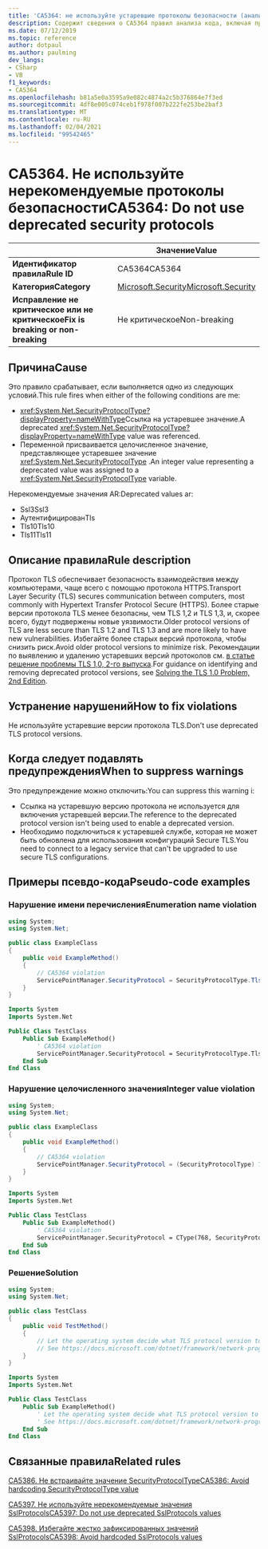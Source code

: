 ```yaml
---
title: 'CA5364: не используйте устаревшие протоколы безопасности (анализ кода)'
description: Содержит сведения о CA5364 правил анализа кода, включая причины, способы устранения нарушений и время их подавления.
ms.date: 07/12/2019
ms.topic: reference
author: dotpaul
ms.author: paulming
dev_langs:
- CSharp
- VB
f1_keywords:
- CA5364
ms.openlocfilehash: b81a5e0a3595a9e082c4874a2c5b376864e7f3ed
ms.sourcegitcommit: 4df8e005c074ceb1f978f007b222fe253be2baf3
ms.translationtype: MT
ms.contentlocale: ru-RU
ms.lasthandoff: 02/04/2021
ms.locfileid: "99542465"
---
```

# <a name="ca5364-do-not-use-deprecated-security-protocols"></a><span data-ttu-id="27ce2-103">CA5364. Не используйте нерекомендуемые протоколы безопасности</span><span class="sxs-lookup"><span data-stu-id="27ce2-103">CA5364: Do not use deprecated security protocols</span></span>

| | <span data-ttu-id="27ce2-104">Значение</span><span class="sxs-lookup"><span data-stu-id="27ce2-104">Value</span></span> |
|-|-|
| <span data-ttu-id="27ce2-105">**Идентификатор правила**</span><span class="sxs-lookup"><span data-stu-id="27ce2-105">**Rule ID**</span></span> |<span data-ttu-id="27ce2-106">CA5364</span><span class="sxs-lookup"><span data-stu-id="27ce2-106">CA5364</span></span>|
| <span data-ttu-id="27ce2-107">**Категория**</span><span class="sxs-lookup"><span data-stu-id="27ce2-107">**Category**</span></span> |[<span data-ttu-id="27ce2-108">Microsoft.Security</span><span class="sxs-lookup"><span data-stu-id="27ce2-108">Microsoft.Security</span></span>](security-warnings.md)|
| <span data-ttu-id="27ce2-109">**Исправление не критическое или не критическое**</span><span class="sxs-lookup"><span data-stu-id="27ce2-109">**Fix is breaking or non-breaking**</span></span> |<span data-ttu-id="27ce2-110">Не критическое</span><span class="sxs-lookup"><span data-stu-id="27ce2-110">Non-breaking</span></span>|

## <a name="cause"></a><span data-ttu-id="27ce2-111">Причина</span><span class="sxs-lookup"><span data-stu-id="27ce2-111">Cause</span></span>

<span data-ttu-id="27ce2-112">Это правило срабатывает, если выполняется одно из следующих условий.</span><span class="sxs-lookup"><span data-stu-id="27ce2-112">This rule fires when either of the following conditions are me:</span></span>

- <span data-ttu-id="27ce2-113"><xref:System.Net.SecurityProtocolType?displayProperty=nameWithType>Ссылка на устаревшее значение.</span><span class="sxs-lookup"><span data-stu-id="27ce2-113">A deprecated <xref:System.Net.SecurityProtocolType?displayProperty=nameWithType> value was referenced.</span></span>
- <span data-ttu-id="27ce2-114">Переменной присваивается целочисленное значение, представляющее устаревшее значение <xref:System.Net.SecurityProtocolType> .</span><span class="sxs-lookup"><span data-stu-id="27ce2-114">An integer value representing a deprecated value was assigned to a <xref:System.Net.SecurityProtocolType> variable.</span></span>

<span data-ttu-id="27ce2-115">Нерекомендуемые значения AR:</span><span class="sxs-lookup"><span data-stu-id="27ce2-115">Deprecated values ar:</span></span>

- <span data-ttu-id="27ce2-116">Ssl3</span><span class="sxs-lookup"><span data-stu-id="27ce2-116">Ssl3</span></span>
- <span data-ttu-id="27ce2-117">Аутентифицирован</span><span class="sxs-lookup"><span data-stu-id="27ce2-117">Tls</span></span>
- <span data-ttu-id="27ce2-118">Tls10</span><span class="sxs-lookup"><span data-stu-id="27ce2-118">Tls10</span></span>
- <span data-ttu-id="27ce2-119">Tls11</span><span class="sxs-lookup"><span data-stu-id="27ce2-119">Tls11</span></span>

## <a name="rule-description"></a><span data-ttu-id="27ce2-120">Описание правила</span><span class="sxs-lookup"><span data-stu-id="27ce2-120">Rule description</span></span>

<span data-ttu-id="27ce2-121">Протокол TLS обеспечивает безопасность взаимодействия между компьютерами, чаще всего с помощью протокола HTTPS.</span><span class="sxs-lookup"><span data-stu-id="27ce2-121">Transport Layer Security (TLS) secures communication between computers, most commonly with Hypertext Transfer Protocol Secure (HTTPS).</span></span> <span data-ttu-id="27ce2-122">Более старые версии протокола TLS менее безопасны, чем TLS 1,2 и TLS 1,3, и, скорее всего, будут подвержены новые уязвимости.</span><span class="sxs-lookup"><span data-stu-id="27ce2-122">Older protocol versions of TLS are less secure than TLS 1.2 and TLS 1.3 and are more likely to have new vulnerabilities.</span></span> <span data-ttu-id="27ce2-123">Избегайте более старых версий протокола, чтобы снизить риск.</span><span class="sxs-lookup"><span data-stu-id="27ce2-123">Avoid older protocol versions to minimize risk.</span></span> <span data-ttu-id="27ce2-124">Рекомендации по выявлению и удалению устаревших версий протоколов см. [в статье решение проблемы TLS 1,0, 2-го выпуска](/security/solving-tls1-problem).</span><span class="sxs-lookup"><span data-stu-id="27ce2-124">For guidance on identifying and removing deprecated protocol versions, see [Solving the TLS 1.0 Problem, 2nd Edition](/security/solving-tls1-problem).</span></span>

## <a name="how-to-fix-violations"></a><span data-ttu-id="27ce2-125">Устранение нарушений</span><span class="sxs-lookup"><span data-stu-id="27ce2-125">How to fix violations</span></span>

<span data-ttu-id="27ce2-126">Не используйте устаревшие версии протокола TLS.</span><span class="sxs-lookup"><span data-stu-id="27ce2-126">Don't use deprecated TLS protocol versions.</span></span>

## <a name="when-to-suppress-warnings"></a><span data-ttu-id="27ce2-127">Когда следует подавлять предупреждения</span><span class="sxs-lookup"><span data-stu-id="27ce2-127">When to suppress warnings</span></span>

<span data-ttu-id="27ce2-128">Это предупреждение можно отключить:</span><span class="sxs-lookup"><span data-stu-id="27ce2-128">You can suppress this warning i:</span></span>

- <span data-ttu-id="27ce2-129">Ссылка на устаревшую версию протокола не используется для включения устаревшей версии.</span><span class="sxs-lookup"><span data-stu-id="27ce2-129">The reference to the deprecated protocol version isn't being used to enable a deprecated version.</span></span>
- <span data-ttu-id="27ce2-130">Необходимо подключиться к устаревшей службе, которая не может быть обновлена для использования конфигураций Secure TLS.</span><span class="sxs-lookup"><span data-stu-id="27ce2-130">You need to connect to a legacy service that can't be upgraded to use secure TLS configurations.</span></span>

## <a name="pseudo-code-examples"></a><span data-ttu-id="27ce2-131">Примеры псевдо-кода</span><span class="sxs-lookup"><span data-stu-id="27ce2-131">Pseudo-code examples</span></span>

### <a name="enumeration-name-violation"></a><span data-ttu-id="27ce2-132">Нарушение имени перечисления</span><span class="sxs-lookup"><span data-stu-id="27ce2-132">Enumeration name violation</span></span>

```csharp
using System;
using System.Net;

public class ExampleClass
{
    public void ExampleMethod()
    {
        // CA5364 violation
        ServicePointManager.SecurityProtocol = SecurityProtocolType.Tls11 | SecurityProtocolType.Tls12;
    }
}
```

```vb
Imports System
Imports System.Net

Public Class TestClass
    Public Sub ExampleMethod()
        ' CA5364 violation
        ServicePointManager.SecurityProtocol = SecurityProtocolType.Tls11 Or SecurityProtocolType.Tls12
    End Sub
End Class
```

### <a name="integer-value-violation"></a><span data-ttu-id="27ce2-133">Нарушение целочисленного значения</span><span class="sxs-lookup"><span data-stu-id="27ce2-133">Integer value violation</span></span>

```csharp
using System;
using System.Net;

public class ExampleClass
{
    public void ExampleMethod()
    {
        // CA5364 violation
        ServicePointManager.SecurityProtocol = (SecurityProtocolType) 768;    // TLS 1.1
    }
}
```

```vb
Imports System
Imports System.Net

Public Class TestClass
    Public Sub ExampleMethod()
        ' CA5364 violation
        ServicePointManager.SecurityProtocol = CType(768, SecurityProtocolType)   ' TLS 1.1
    End Sub
End Class
```

### <a name="solution"></a><span data-ttu-id="27ce2-134">Решение</span><span class="sxs-lookup"><span data-stu-id="27ce2-134">Solution</span></span>

```csharp
using System;
using System.Net;

public class TestClass
{
    public void TestMethod()
    {
        // Let the operating system decide what TLS protocol version to use.
        // See https://docs.microsoft.com/dotnet/framework/network-programming/tls
    }
}
```

```vb
Imports System
Imports System.Net

Public Class TestClass
    Public Sub ExampleMethod()
        ' Let the operating system decide what TLS protocol version to use.
        ' See https://docs.microsoft.com/dotnet/framework/network-programming/tls
    End Sub
End Class
```

## <a name="related-rules"></a><span data-ttu-id="27ce2-135">Связанные правила</span><span class="sxs-lookup"><span data-stu-id="27ce2-135">Related rules</span></span>

[<span data-ttu-id="27ce2-136">CA5386. Не встраивайте значение SecurityProtocolType</span><span class="sxs-lookup"><span data-stu-id="27ce2-136">CA5386: Avoid hardcoding SecurityProtocolType value</span></span>](ca5386.md)

[<span data-ttu-id="27ce2-137">CA5397. Не используйте нерекомендуемые значения SslProtocols</span><span class="sxs-lookup"><span data-stu-id="27ce2-137">CA5397: Do not use deprecated SslProtocols values</span></span>](ca5397.md)

[<span data-ttu-id="27ce2-138">CA5398. Избегайте жестко зафиксированных значений SslProtocols</span><span class="sxs-lookup"><span data-stu-id="27ce2-138">CA5398: Avoid hardcoded SslProtocols values</span></span>](ca5398.md)

